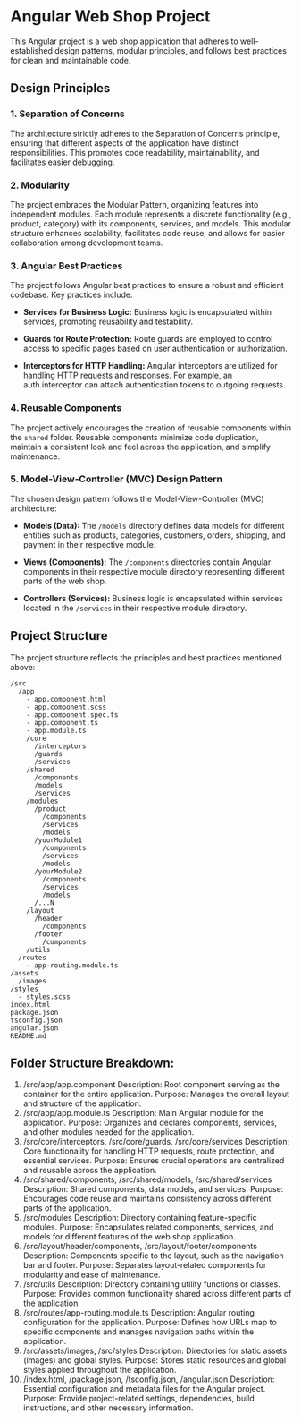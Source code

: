 # Angular Web Shop Project

This Angular project is a web shop application that adheres to well-established design patterns, modular principles, and follows best practices for clean and maintainable code.

## Design Principles

### 1. Separation of Concerns

The architecture strictly adheres to the Separation of Concerns principle, ensuring that different aspects of the application have distinct responsibilities. This promotes code readability, maintainability, and facilitates easier debugging.

### 2. Modularity

The project embraces the Modular Pattern, organizing features into independent modules. Each module represents a discrete functionality (e.g., product, category) with its components, services, and models. This modular structure enhances scalability, facilitates code reuse, and allows for easier collaboration among development teams.

### 3. Angular Best Practices

The project follows Angular best practices to ensure a robust and efficient codebase. Key practices include:

- **Services for Business Logic:** Business logic is encapsulated within services, promoting reusability and testability.
  
- **Guards for Route Protection:** Route guards are employed to control access to specific pages based on user authentication or authorization.

- **Interceptors for HTTP Handling:** Angular interceptors are utilized for handling HTTP requests and responses. For example, an auth.interceptor can attach authentication tokens to outgoing requests.

### 4. Reusable Components

The project actively encourages the creation of reusable components within the `shared` folder. Reusable components minimize code duplication, maintain a consistent look and feel across the application, and simplify maintenance.

### 5. Model-View-Controller (MVC) Design Pattern

The chosen design pattern follows the Model-View-Controller (MVC) architecture:

- **Models (Data):** The `/models` directory defines data models for different entities such as products, categories, customers, orders, shipping, and payment in their respective module.

- **Views (Components):** The `/components` directories contain Angular components in their respective module directory representing different parts of the web shop.

- **Controllers (Services):** Business logic is encapsulated within services located in the `/services` in their respective module directory.

## Project Structure

The project structure reflects the principles and best practices mentioned above:
```
/src
  /app
    - app.component.html
    - app.component.scss
    - app.component.spec.ts
    - app.component.ts
    - app.module.ts
    /core
      /interceptors
      /guards
      /services
    /shared
      /components
      /models
      /services
    /modules
      /product
        /components
        /services
        /models
      /yourModule1
        /components
        /services
        /models
      /yourModule2
        /components
        /services
        /models
      /...N
    /layout
      /header
        /components
      /footer
        /components
    /utils
  /routes
    - app-routing.module.ts
/assets
  /images
/styles
  - styles.scss
index.html
package.json
tsconfig.json
angular.json
README.md
```
## Folder Structure Breakdown: 

1. /src/app/app.component
Description: Root component serving as the container for the entire application.
Purpose: Manages the overall layout and structure of the application.
2. /src/app/app.module.ts
Description: Main Angular module for the application.
Purpose: Organizes and declares components, services, and other modules needed for the application.
3. /src/core/interceptors, /src/core/guards, /src/core/services
Description: Core functionality for handling HTTP requests, route protection, and essential services.
Purpose: Ensures crucial operations are centralized and reusable across the application.
4. /src/shared/components, /src/shared/models, /src/shared/services
Description: Shared components, data models, and services.
Purpose: Encourages code reuse and maintains consistency across different parts of the application.
5. /src/modules
Description: Directory containing feature-specific modules.
Purpose: Encapsulates related components, services, and models for different features of the web shop application.
6. /src/layout/header/components, /src/layout/footer/components
Description: Components specific to the layout, such as the navigation bar and footer.
Purpose: Separates layout-related components for modularity and ease of maintenance.
7. /src/utils
Description: Directory containing utility functions or classes.
Purpose: Provides common functionality shared across different parts of the application.
8. /src/routes/app-routing.module.ts
Description: Angular routing configuration for the application.
Purpose: Defines how URLs map to specific components and manages navigation paths within the application.
9. /src/assets/images, /src/styles
Description: Directories for static assets (images) and global styles.
Purpose: Stores static resources and global styles applied throughout the application.
10. /index.html, /package.json, /tsconfig.json, /angular.json
Description: Essential configuration and metadata files for the Angular project.
Purpose: Provide project-related settings, dependencies, build instructions, and other necessary information.
